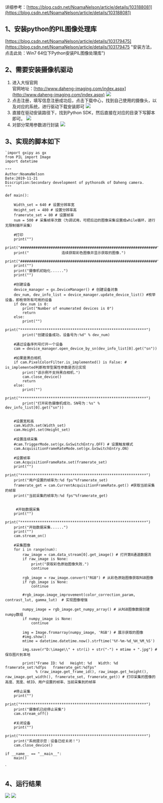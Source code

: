 详细参考：[https://blog.csdn.net/NoamaNelson/article/details/103188081](https://blog.csdn.net/NoamaNelson/article/details/103188081)
## 1、安装python的PIL图像处理库 
[https://blog.csdn.net/NoamaNelson/article/details/103179475](https://blog.csdn.net/NoamaNelson/article/details/103179475 "安装方法，点击此处：Win7 64位下Python安装PIL图像处理库") 
## 2、需要安装摄像机驱动 


1. 进入大恒官网  
官网地址：[http://www.daheng-imaging.com/index.aspx](http://www.daheng-imaging.com/index.aspx) 
![](https://img-blog.csdnimg.cn/20191121180309847.png?x-oss-process=image/watermark,type_ZmFuZ3poZW5naGVpdGk,shadow_10,text_aHR0cHM6Ly9ibG9nLmNzZG4ubmV0L05vYW1hTmVsc29u,size_16,color_FFFFFF,t_70) 
2. 点击注册，填写信息注册成功后，点击下载中心，找到自己使用的摄像头，以及对应的系统，进行驱动下载安装即可 
![](https://img-blog.csdnimg.cn/20191121180722176.png?x-oss-process=image/watermark,type_ZmFuZ3poZW5naGVpdGk,shadow_10,text_aHR0cHM6Ly9ibG9nLmNzZG4ubmV0L05vYW1hTmVsc29u,size_16,color_FFFFFF,t_70) 
3. 直接在驱动安装路径下，找到Python SDK，然后直接在对应的目录下写脚本即可。 
![](https://img-blog.csdnimg.cn/20191121180852169.png?x-oss-process=image/watermark,type_ZmFuZ3poZW5naGVpdGk,shadow_10,text_aHR0cHM6Ly9ibG9nLmNzZG4ubmV0L05vYW1hTmVsc29u,size_16,color_FFFFFF,t_70) 
4. 对部分常用参数进行封装 
![](https://img-blog.csdnimg.cn/20191121181027227.png?x-oss-process=image/watermark,type_ZmFuZ3poZW5naGVpdGk,shadow_10,text_aHR0cHM6Ly9ibG9nLmNzZG4ubmV0L05vYW1hTmVsc29u,size_16,color_FFFFFF,t_70) 
## 3、实现的脚本如下 
    `import gxipy as gx
	from PIL import Image
	import datetime

	"""
	Author:NoamaNelson
	Date:2019-11-21
	Discription:Secondary development of pythonsdk of Daheng camera.
	"""

	def main():
    
	    Width_set = 640 # 设置分辨率宽
	    Height_set = 480 # 设置分辨率高
	    framerate_set = 80 # 设置帧率
	    num = 500 # 采集帧率次数（为调试用，可把后边的图像采集设置成while循环，进行无限制循环采集）
	    
	    #打印
	    print("")
	    print("###############################################################")
	    print("               连续获取彩色图像并显示获取的图像.")
	    print("###############################################################")
	    print("")
	    print("摄像机初始化......")
	    print("")
	 
	    #创建设备
	    device_manager = gx.DeviceManager() # 创建设备对象
	    dev_num, dev_info_list = device_manager.update_device_list() #枚举设备，即枚举所有可用的设备
	    if dev_num is 0:
	        print("Number of enumerated devices is 0")
	        return
	    else:
	        print("")
	        print("**********************************************************")
	        print("创建设备成功，设备号为:%d" % dev_num)
	
	    #通过设备序列号打开一个设备
	    cam = device_manager.open_device_by_sn(dev_info_list[0].get("sn"))
	
	    #如果是黑白相机
	    if cam.PixelColorFilter.is_implemented() is False: # is_implemented判断枚举型属性参数是否已实现
	        print("该示例不支持黑白相机.")
	        cam.close_device()
	        return
	    else:
	        print("")
	        print("**********************************************************")
	        print("打开彩色摄像机成功，SN号为：%s" % dev_info_list[0].get("sn"))
	
	
	    #设置宽和高
	    cam.Width.set(Width_set)
	    cam.Height.set(Height_set)
	    
	    #设置连续采集
	    #cam.TriggerMode.set(gx.GxSwitchEntry.OFF) # 设置触发模式
	    cam.AcquisitionFrameRateMode.set(gx.GxSwitchEntry.ON)
	
	    #设置帧率
	    cam.AcquisitionFrameRate.set(framerate_set)
	    print("")
	    print("**********************************************************")
	    print("用户设置的帧率为:%d fps"%framerate_set)
	    framerate_get = cam.CurrentAcquisitionFrameRate.get() #获取当前采集的帧率
	    print("当前采集的帧率为:%d fps"%framerate_get)
	
	
	     #开始数据采集
	    print("")
	    print("**********************************************************")
	    print("开始数据采集......")
	    print("")
	    cam.stream_on()
	
	    #采集图像
	    for i in range(num):
	        raw_image = cam.data_stream[0].get_image() # 打开第0通道数据流
	        if raw_image is None:
	            print("获取彩色原始图像失败.")
	            continue
	
	        rgb_image = raw_image.convert("RGB") # 从彩色原始图像获取RGB图像
	        if rgb_image is None:
	            continue
	
	        #rgb_image.image_improvement(color_correction_param, contrast_lut, gamma_lut)  # 实现图像增强
	
	        numpy_image = rgb_image.get_numpy_array() # 从RGB图像数据创建numpy数组
	        if numpy_image is None:
	            continue
	
	        img = Image.fromarray(numpy_image, 'RGB') # 展示获取的图像
	        #img.show()
	        mtime = datetime.datetime.now().strftime('%Y-%m-%d_%H_%M_%S')
	    
	        img.save(r"D:\image\\" + str(i) + str("-") + mtime + ".jpg") # 保存图片到本地
	
	        print("Frame ID: %d   Height: %d   Width: %d   framerate_set:%dfps   framerate_get:%dfps"
	              % (raw_image.get_frame_id(), raw_image.get_height(), raw_image.get_width(), framerate_set, framerate_get)) # 打印采集的图像的高度、宽度、帧ID、用户设置的帧率、当前采集到的帧率
	         
	    #停止采集
	    print("")
	    print("**********************************************************")
	    print("摄像机已经停止采集")
	    cam.stream_off()
	
	    #关闭设备
	    print("")
	    print("**********************************************************")
	    print("系统提示您：设备已经关闭！")
	    cam.close_device()

	if __name__ == "__main__":
    	main()

` 
## 4、运行结果 
![](https://img-blog.csdnimg.cn/20191121185239727.png?x-oss-process=image/watermark,type_ZmFuZ3poZW5naGVpdGk,shadow_10,text_aHR0cHM6Ly9ibG9nLmNzZG4ubmV0L05vYW1hTmVsc29u,size_16,color_FFFFFF,t_70) 
![](https://img-blog.csdnimg.cn/20191121185303588.png?x-oss-process=image/watermark,type_ZmFuZ3poZW5naGVpdGk,shadow_10,text_aHR0cHM6Ly9ibG9nLmNzZG4ubmV0L05vYW1hTmVsc29u,size_16,color_FFFFFF,t_70)